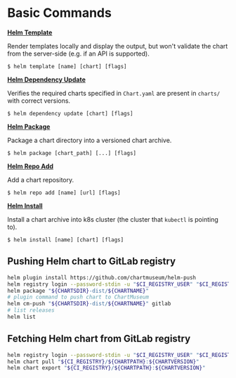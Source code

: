 # Basic Commands


**[Helm Template](https://helm.sh/docs/helm/helm_template/)**

Render templates locally and display the output, but won't validate the chart from the server-side (e.g. if an API is supported).

```console
$ helm template [name] [chart] [flags]
```

**[Helm Dependency Update](https://helm.sh/docs/helm/helm_dependency_update/)**

Verifies the required charts specified in `Chart.yaml` are present in `charts/` with correct versions.

```console
$ helm dependency update [chart] [flags]
```

**[Helm Package](https://helm.sh/docs/helm/helm_package/)**

Package a chart directory into a versioned chart archive.

```console
$ helm package [chart_path] [...] [flags]
```


**[Helm Repo Add](https://helm.sh/docs/helm/helm_repo_add/)**

Add a chart repository.

```console
$ helm repo add [name] [url] [flags]
```

**[Helm Install](https://helm.sh/docs/helm/helm_install/)**

Install a chart archive into k8s cluster (the cluster that `kubectl` is pointing to).

```console
$ helm install [name] [chart] [flags]
```

## Pushing Helm chart to GitLab registry

```bash
helm plugin install https://github.com/chartmuseum/helm-push
helm registry login --password-stdin -u "$CI_REGISTRY_USER" "$CI_REGISTRY" <<<"$CI_REGISTRY_PASSWORD"
helm package "${CHARTSDIR}-dist/${CHARTNAME}"
# plugin command to push chart to ChartMuseum
helm cm-push "${CHARTSDIR}-dist/${CHARTNAME}" gitlab
# list releases
helm list
```

## Fetching Helm chart from GitLab registry

```bash
helm registry login --password-stdin -u "$CI_REGISTRY_USER" "$CI_REGISTRY" <<<"$CI_REGISTRY_PASSWORD"
helm chart pull "${CI_REGISTRY}/${CHARTPATH}:${CHARTVERSION}"
helm chart export "${CI_REGISTRY}/${CHARTPATH}:${CHARTVERSION}"
```
